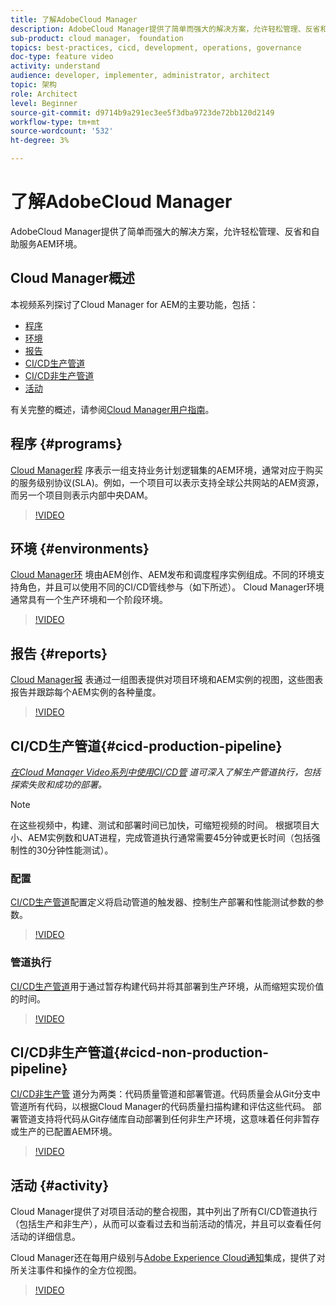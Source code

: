 ```yaml
---
title: 了解AdobeCloud Manager
description: AdobeCloud Manager提供了简单而强大的解决方案，允许轻松管理、反省和自助服务AEM环境。
sub-product: cloud manager， foundation
topics: best-practices, cicd, development, operations, governance
doc-type: feature video
activity: understand
audience: developer, implementer, administrator, architect
topic: 架构
role: Architect
level: Beginner
source-git-commit: d9714b9a291ec3ee5f3dba9723de72bb120d2149
workflow-type: tm+mt
source-wordcount: '532'
ht-degree: 3%

---
```



# 了解AdobeCloud Manager

AdobeCloud Manager提供了简单而强大的解决方案，允许轻松管理、反省和自助服务AEM环境。

## Cloud Manager概述

本视频系列探讨了Cloud Manager for AEM的主要功能，包括：

* [程序](#programs)
* [环境](#environments)
* [报告](#reports)
* [CI/CD生产管道](#cicd-production-pipeline)
* [CI/CD非生产管道](#cicd-non-production-pipeline)
* [活动](#activity)

有关完整的概述，请参阅[Cloud Manager用户指南](https://docs.adobe.com/content/help/zh-Hans/experience-manager-cloud-manager/using/introduction-to-cloud-manager.html)。

## 程序 {#programs}

[Cloud Manager程](https://docs.adobe.com/content/help/en/experience-manager-cloud-manager/using/getting-started/setting-up-program.html) 序表示一组支持业务计划逻辑集的AEM环境，通常对应于购买的服务级别协议(SLA)。例如，一个项目可以表示支持全球公共网站的AEM资源，而另一个项目则表示内部中央DAM。

>[!VIDEO](https://video.tv.adobe.com/v/26313/?quality=12&learn=on)

## 环境 {#environments}

[Cloud Manager环](https://docs.adobe.com/content/help/en/experience-manager-cloud-manager/using/how-to-use/manage-your-environment.html) 境由AEM创作、AEM发布和调度程序实例组成。不同的环境支持角色，并且可以使用不同的CI/CD管线参与（如下所述）。 Cloud Manager环境通常具有一个生产环境和一个阶段环境。

>[!VIDEO](https://video.tv.adobe.com/v/26318/?quality=12&learn=on)

## 报告 {#reports}

[Cloud Manager报](https://docs.adobe.com/content/help/en/experience-manager-cloud-manager/using/how-to-use/monitor-your-environments.html) 表通过一组图表提供对项目环境和AEM实例的视图，这些图表报告并跟踪每个AEM实例的各种量度。

>[!VIDEO](https://video.tv.adobe.com/v/26315/?quality=12&learn=on)

## CI/CD生产管道{#cicd-production-pipeline}

*[在Cloud Manager Video系列中使用CI/CD管](./use-the-cicd-pipeline-in-cloud-manager-for-aem.md) 道可深入了解生产管道执行，包括探索失败和成功的部署。*

>[!NOTE]
>
> 在这些视频中，构建、测试和部署时间已加快，可缩短视频的时间。 根据项目大小、AEM实例数和UAT进程，完成管道执行通常需要45分钟或更长时间（包括强制性的30分钟性能测试）。

### 配置

[CI/CD生产管道](https://docs.adobe.com/content/help/en/experience-manager-cloud-manager/using/how-to-use/configuring-pipeline.html)配置定义将启动管道的触发器、控制生产部署和性能测试参数的参数。

>[!VIDEO](https://video.tv.adobe.com/v/26314/?quality=12&learn=on)

### 管道执行

[CI/CD生产管道](https://docs.adobe.com/content/help/en/experience-manager-cloud-manager/using/how-to-use/deploying-code.html)用于通过暂存构建代码并将其部署到生产环境，从而缩短实现价值的时间。

>[!VIDEO](https://video.tv.adobe.com/v/26317/?quality=12&learn=on)

## CI/CD非生产管道{#cicd-non-production-pipeline}

[CI/CD非生产管](https://docs.adobe.com/content/help/en/experience-manager-cloud-manager/using/how-to-use/configuring-pipeline.html#non-production--code-quality-only-pipelines) 道分为两类：代码质量管道和部署管道。代码质量会从Git分支中管道所有代码，以根据Cloud Manager的代码质量扫描构建和评估这些代码。 部署管道支持将代码从Git存储库自动部署到任何非生产环境，这意味着任何非暂存或生产的已配置AEM环境。

>[!VIDEO](https://video.tv.adobe.com/v/26316/?quality=12&learn=on)

## 活动 {#activity}

Cloud Manager提供了对项目活动的整合视图，其中列出了所有CI/CD管道执行（包括生产和非生产），从而可以查看过去和当前活动的情况，并且可以查看任何活动的详细信息。

Cloud Manager还在每用户级别与[Adobe Experience Cloud通知](https://docs.adobe.com/content/help/en/experience-manager-cloud-manager/using/how-to-use/notifications.html)集成，提供了对所关注事件和操作的全方位视图。

>[!VIDEO](https://video.tv.adobe.com/v/26319/?quality=12&learn=on)
